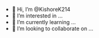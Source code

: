 - 👋 Hi, I’m @KishoreK214
- 👀 I’m interested in ...
- 🌱 I’m currently learning ...
- 💞️ I’m looking to collaborate on ...

<!---
KishoreK214/KishoreK214 is a ✨ special ✨ repository because its `README.md` (this file) appears on your GitHub profile.
You can click the Preview link to take a look at your changes.
--->
